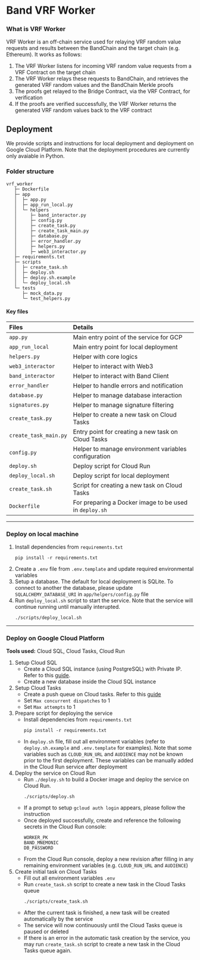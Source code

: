 # Band VRF Worker
### What is VRF Worker
VRF Worker is an off-chain service used for relaying VRF random value requests and results between the BandChain and the target chain (e.g. Ethereum). It works as follows:
1. The VRF Worker listens for incoming VRF random value requests from a VRF Contract on the target chain
2. The VRF Worker relays these requests to BandChain, and retrieves the generated VRF random values and the BandChain Merkle proofs
3. The proofs get relayed to the Bridge Contract, via the VRF Contract, for verification
4. If the proofs are verified successfully, the VRF Worker returns the generated VRF random values back to the VRF contract

## Deployment
We provide scripts and instructions for local deployment and deployment on Google Cloud Platform. Note that the deployment procedures are currently only avaiable in Python.

### Folder structure

```
vrf_worker
   ├─ Dockerfile
   ├─ app
   │  ├─ app.py
   │  ├─ app_run_local.py
   │  └─ helpers
   │     ├─ band_interactor.py
   │     ├─ config.py
   │     ├─ create_task.py
   │     ├─ create_task_main.py
   │     ├─ database.py
   │     ├─ error_handler.py
   │     ├─ helpers.py
   │     ├─ web3_interactor.py
   ├─ requirements.txt
   ├─ scripts
   │  ├─ create_task.sh
   │  ├─ deploy.sh
   │  ├─ deploy.sh.example
   │  └─ deploy_local.sh
   └─ tests
      ├─ mock_data.py
      └─ test_helpers.py
```

#### Key files

| Files                 | Details                                                |
|:--------------------- |:------------------------------------------------------ |
| `app.py `             | Main entry point of the service for GCP                |
| `app_run_local`       | Main entry point for local deployment                  |
| `helpers.py`          | Helper with core logics                                |
| `web3_interactor`     | Helper to interact with Web3                           |
| `band_interactor`     | Helper to interact with Band Client                    |
| `error_handler`       | Helper to handle errors and notification               |
| `database.py`         | Helper to manage database interaction                  |
| `signatures.py `      | Helper to manage signature filtering                   |
| `create_task.py`      | Helper to create a new task on Cloud Tasks             |
| `create_task_main.py` | Entry point for creating a new task on Cloud Tasks     |
| `config.py`           | Helper to manage environment variables configuration   |
| `deploy.sh `          | Deploy script for Cloud Run                            |
| `deploy_local.sh `    | Deploy script for local deployment                     |
| `create_task.sh`      | Script for creating a new task on Cloud Tasks          |
| `Dockerfile `         | For preparing a Docker image to be used in `deploy.sh` |

---
### Deploy on local machine
1. Install dependencies from `requirements.txt`
    ```
    pip install -r requirements.txt
    ```
2. Create a `.env` file from `.env.template` and update required environmental variables
4. Setup a database. The default for local deployment is SQLite. To connect to another the database, please update `SQLALCHEMY_DATABASE_URI` in `app/helpers/config.py` file
5. Run `deploy_local.sh` script to start the service. Note that the service will continue running until manually interupted.
    ```
    ./scripts/deploy_local.sh
    ```


---
### Deploy on Google Cloud Platform
**Tools used:** Cloud SQL, Cloud Tasks, Cloud Run
1. Setup Cloud SQL
    - Create a Cloud SQL instance (using PostgreSQL) with Private IP. Refer to this [guide](https://cloud.google.com/sql/docs/postgres/configure-private-ip). 
    - Create a new database inside the Cloud SQL instance 
2. Setup Cloud Tasks
    - Create a push queue on Cloud tasks. Refer to this [guide](https://cloud.google.com/tasks/docs/creating-queues)
    - Set `Max concurrent dispatches` to 1
    - Set `Max attempts` to 1
3. Prepare script for deploying the service
    - Install dependencies from `requirements.txt`
        ```
        pip install -r requirements.txt
        ```
    - In `deploy.sh` file, fill out all environment variables (refer to `deploy.sh.example` and `.env.template` for examples). Note that some variables such as `CLOUD_RUN_URL` and `AUDIENCE` may not be known prior to the first deployment. These variables can be manually added in the Cloud Run service after deployment
4. Deploy the service on Cloud Run
    - Run `./deploy.sh` to build a Docker image and deploy the service on Cloud Run. 
        ```
        ./scripts/deploy.sh
        ```
    - If a prompt to setup `gcloud auth login` appears, please follow the instruction
    - Once deployed successfully, create and reference the following secrets in the Cloud Run console:
        ```
        WORKER_PK
        BAND_MNEMONIC
        DB_PASSWORD
        ```
    - From the Cloud Run console, deploy a new revision after filling in any remaining environment variables (e.g. `CLOUD_RUN_URL` and `AUDIENCE`)
5. Create initial task on Cloud Tasks
    - Fill out all environment variables `.env`
    - Run `create_task.sh` script to create a new task in the Cloud Tasks queue
        ```
        ./scripts/create_task.sh
        ```
    - After the current task is finished, a new task will be created automatically by the service
    - The service will now continuously until the Cloud Tasks queue is paused or deleted
    - If there is an error in the automatic task creation by the service, you may run `create_task.sh` script to create a new task in the Cloud Tasks queue again.